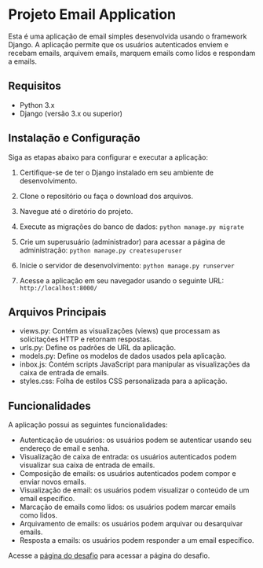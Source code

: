 #  Projeto Email Application

Esta é uma aplicação de email simples desenvolvida usando o framework Django. A aplicação permite que os usuários autenticados enviem e recebam emails, arquivem emails, marquem emails como lidos e respondam a emails.

## Requisitos

- Python 3.x
- Django (versão 3.x ou superior)

## Instalação e Configuração

Siga as etapas abaixo para configurar e executar a aplicação:

1. Certifique-se de ter o Django instalado em seu ambiente de desenvolvimento.

2. Clone o repositório ou faça o download dos arquivos.

3. Navegue até o diretório do projeto.

4. Execute as migrações do banco de dados:
    `python manage.py migrate`

5. Crie um superusuário (administrador) para acessar a página de administração:
    `python manage.py createsuperuser`

6. Inicie o servidor de desenvolvimento:
    `python manage.py runserver`

7. Acesse a aplicação em seu navegador usando o seguinte URL:
    `http://localhost:8000/`

## Arquivos Principais

- views.py: Contém as visualizações (views) que processam as solicitações HTTP e retornam respostas.
- urls.py: Define os padrões de URL da aplicação.
- models.py: Define os modelos de dados usados pela aplicação.
- inbox.js: Contém scripts JavaScript para manipular as visualizações da caixa de entrada de emails.
- styles.css: Folha de estilos CSS personalizada para a aplicação.

## Funcionalidades

A aplicação possui as seguintes funcionalidades:

- Autenticação de usuários: os usuários podem se autenticar usando seu endereço de email e senha.
- Visualização de caixa de entrada: os usuários autenticados podem visualizar sua caixa de entrada de emails.
- Composição de emails: os usuários autenticados podem compor e enviar novos emails.
- Visualização de email: os usuários podem visualizar o conteúdo de um email específico.
- Marcação de emails como lidos: os usuários podem marcar emails como lidos.
- Arquivamento de emails: os usuários podem arquivar ou desarquivar emails.
- Resposta a emails: os usuários podem responder a um email específico.

Acesse a [página do desafio](https://cs50.harvard.edu/web/2020/projects/3/mail/) para acessar a página do desafio. 
